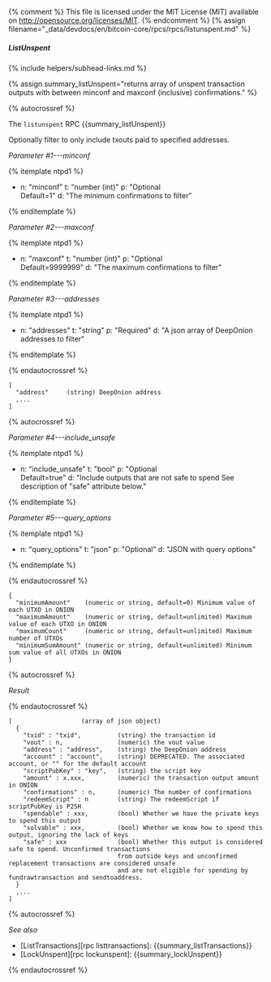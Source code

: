 {% comment %}
This file is licensed under the MIT License (MIT) available on
http://opensource.org/licenses/MIT.
{% endcomment %}
{% assign filename="_data/devdocs/en/bitcoin-core/rpcs/rpcs/listunspent.md" %}

##### ListUnspent
{% include helpers/subhead-links.md %}

{% assign summary_listUnspent="returns array of unspent transaction outputs with between minconf and maxconf (inclusive) confirmations." %}

{% autocrossref %}

The `listunspent` RPC {{summary_listUnspent}}

Optionally filter to only include txouts paid to specified addresses.

*Parameter #1---minconf*

{% itemplate ntpd1 %}
- n: "minconf"
  t: "number (int)"
  p: "Optional<br>Default=1"
  d: "The minimum confirmations to filter"

{% enditemplate %}

*Parameter #2---maxconf*

{% itemplate ntpd1 %}
- n: "maxconf"
  t: "number (int)"
  p: "Optional<br>Default=9999999"
  d: "The maximum confirmations to filter"

{% enditemplate %}

*Parameter #3---addresses*

{% itemplate ntpd1 %}
- n: "addresses"
  t: "string"
  p: "Required"
  d: "A json array of DeepOnion addresses to filter"

{% enditemplate %}

{% endautocrossref %}

    [
      "address"     (string) DeepOnion address
      ,...
    ]

{% autocrossref %}

*Parameter #4---include_unsafe*

{% itemplate ntpd1 %}
- n: "include_unsafe"
  t: "bool"
  p: "Optional<br>Default=true"
  d: "Include outputs that are not safe to spend
       See description of \"safe\" attribute below."

{% enditemplate %}

*Parameter #5---query_options*

{% itemplate ntpd1 %}
- n: "query_options"
  t: "json"
  p: "Optional"
  d: "JSON with query options"

{% enditemplate %}

{% endautocrossref %}

    {
      "minimumAmount"    (numeric or string, default=0) Minimum value of each UTXO in ONION
      "maximumAmount"    (numeric or string, default=unlimited) Maximum value of each UTXO in ONION
      "maximumCount"     (numeric or string, default=unlimited) Maximum number of UTXOs
      "minimumSumAmount" (numeric or string, default=unlimited) Minimum sum value of all UTXOs in ONION
    }

{% autocrossref %}

*Result*

{% endautocrossref %}

    [                   (array of json object)
      {
        "txid" : "txid",          (string) the transaction id
        "vout" : n,               (numeric) the vout value
        "address" : "address",    (string) the DeepOnion address
        "account" : "account",    (string) DEPRECATED. The associated account, or "" for the default account
        "scriptPubKey" : "key",   (string) the script key
        "amount" : x.xxx,         (numeric) the transaction output amount in ONION
        "confirmations" : n,      (numeric) The number of confirmations
        "redeemScript" : n        (string) The redeemScript if scriptPubKey is P2SH
        "spendable" : xxx,        (bool) Whether we have the private keys to spend this output
        "solvable" : xxx,         (bool) Whether we know how to spend this output, ignoring the lack of keys
        "safe" : xxx              (bool) Whether this output is considered safe to spend. Unconfirmed transactions
                                  from outside keys and unconfirmed replacement transactions are considered unsafe
                                  and are not eligible for spending by fundrawtransaction and sendtoaddress.
      }
      ,...
    ]

{% autocrossref %}

*See also*

* [ListTransactions][rpc listtransactions]: {{summary_listTransactions}}
* [LockUnspent][rpc lockunspent]: {{summary_lockUnspent}}

{% endautocrossref %}
